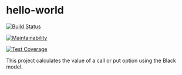 # hello-world

[![Build Status](https://travis-ci.org/glendilly/hello-world.svg?branch=master)](https://travis-ci.org/glendilly/hello-world)

[![Maintainability](https://api.codeclimate.com/v1/badges/7323957db56e6113df31/maintainability)](https://codeclimate.com/github/glendilly/hello-world/maintainability)

[![Test Coverage](https://api.codeclimate.com/v1/badges/7323957db56e6113df31/test_coverage)](https://codeclimate.com/github/glendilly/hello-world/test_coverage)

This project calculates the value of a call or put option using the Black model.
